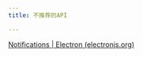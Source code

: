 ```yaml
---
title: 不推荐的API

---
```

[Notifications | Electron (electronjs.org)](https://www.electronjs.org/docs/latest/tutorial/notifications)
